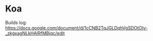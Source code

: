 # Koa

Builds log: https://docs.google.com/document/d/1cCNB2TqJGLDqhVgSDOtOIv-_zkgxagNLkHAlRfMBjqc/edit
